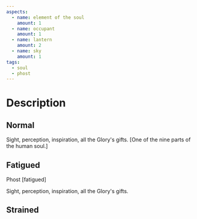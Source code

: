 ```yaml
---
aspects:
  - name: element of the soul
    amount: 1
  - name: occupant
    amount: 1
  - name: lantern
    amount: 2
  - name: sky
    amount: 1
tags:
  - soul
  - phost
---
```


# Description

## Normal
Sight, perception, inspiration, all the Glory's gifts. [One of the nine parts of the human soul.]
## Fatigued
Phost [fatigued]

Sight, perception, inspiration, all the Glory's gifts.
## Strained

